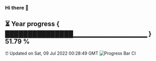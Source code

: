 ### Hi there 👋
⏳ Year progress { ███████████████▁▁▁▁▁▁▁▁▁▁▁▁▁▁▁ } 51.79 %
---
⏰ Updated on Sat, 09 Jul 2022 00:28:49 GMT
![Progress Bar CI](https://github.com/Moyi321/Moyi321/workflows/Progress%20Bar%20CI/badge.svg)
